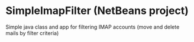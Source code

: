 # SimpleImapFilter (NetBeans project)
Simple java class and app for filtering IMAP accounts (move and delete mails by filter criteria)
